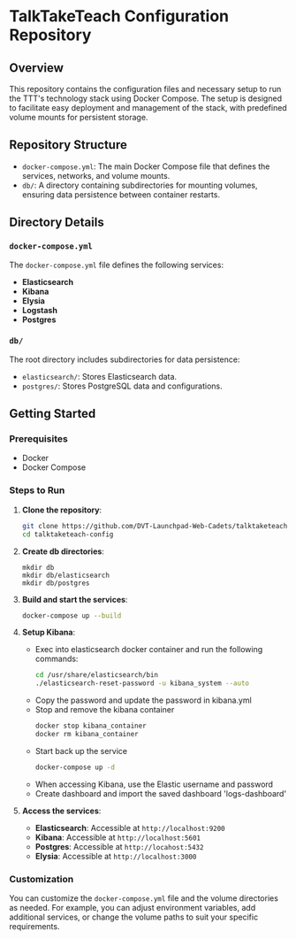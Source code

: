 # TalkTakeTeach Configuration Repository

## Overview

This repository contains the configuration files and necessary setup to run the TTT's technology stack using Docker Compose. The setup is designed to facilitate easy deployment and management of the stack, with predefined volume mounts for persistent storage.

## Repository Structure

- `docker-compose.yml`: The main Docker Compose file that defines the services, networks, and volume mounts.
- `db/`: A directory containing subdirectories for mounting volumes, ensuring data persistence between container restarts.

## Directory Details

### `docker-compose.yml`

The `docker-compose.yml` file defines the following services:

- **Elasticsearch**
- **Kibana**
- **Elysia**
- **Logstash**
- **Postgres**

### `db/`

The root directory includes subdirectories for data persistence:

- `elasticsearch/`: Stores Elasticsearch data.
- `postgres/`: Stores PostgreSQL data and configurations.

## Getting Started

### Prerequisites

- Docker
- Docker Compose

### Steps to Run

1. **Clone the repository**:

   ```sh
   git clone https://github.com/DVT-Launchpad-Web-Cadets/talktaketeach-config.git
   cd talktaketeach-config
   ```

2. **Create db directories**:

   ```
   mkdir db
   mkdir db/elasticsearch
   mkdir db/postgres
   ```

3. **Build and start the services**:

   ```sh
   docker-compose up --build
   ```

4. **Setup Kibana**:

   - Exec into elasticsearch docker container and run the following commands:
     ```sh
     cd /usr/share/elasticsearch/bin
     ./elasticsearch-reset-password -u kibana_system --auto
     ```
   - Copy the password and update the password in kibana.yml
   - Stop and remove the kibana container
     ```sh
     docker stop kibana_container
     docker rm kibana_container
     ```
   - Start back up the service
     ```sh
     docker-compose up -d
     ```
   - When accessing Kibana, use the Elastic username and password
   - Create dashboard and import the saved dashboard 'logs-dashboard'

5. **Access the services**:
   - **Elasticsearch**: Accessible at `http://localhost:9200`
   - **Kibana**: Accessible at `http://localhost:5601`
   - **Postgres**: Accessible at `http://locahost:5432`
   - **Elysia**: Accessible at `http://localhost:3000`

### Customization

You can customize the `docker-compose.yml` file and the volume directories as needed. For example, you can adjust environment variables, add additional services, or change the volume paths to suit your specific requirements.
